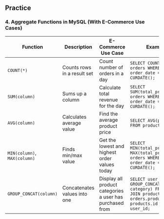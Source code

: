## **Practice**

### **4. Aggregate Functions in MySQL (With E-Commerce Use Cases)**  

| **Function** | **Description** | **E-Commerce Use Case** | **Example** |
|-------------|---------------|--------------------|-----------|
| `COUNT(*)` | Counts rows in a result set | Count number of orders in a day | `SELECT COUNT(*) FROM orders WHERE order_date = CURDATE();` |
| `SUM(column)` | Sums up a column | Calculate total revenue for the day | `SELECT SUM(total_price) FROM orders WHERE order_date = CURDATE();` |
| `AVG(column)` | Calculates average value | Find the average product price | `SELECT AVG(price) FROM products;` |
| `MIN(column)`, `MAX(column)` | Finds min/max value | Get the lowest and highest order values today | `SELECT MIN(total_price), MAX(total_price) FROM orders WHERE order_date = CURDATE();` |
| `GROUP_CONCAT(column)` | Concatenates values into one | Display all product categories a user has purchased from | `SELECT user_id, GROUP_CONCAT(DISTINCT category) FROM orders JOIN products ON orders.product_id = products.id GROUP BY user_id;` |
